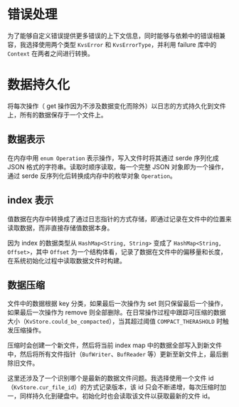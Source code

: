 # 错误处理

为了能够自定义错误提供更多错误的上下文信息，同时能够与依赖中的错误相兼容，我选择使用两个类型 `KvsError` 和 `KvsErrorType`，并利用 failure 库中的 `Context` 在两者之间进行转换。

# 数据持久化

将每次操作（ get 操作因为不涉及数据变化而除外）以日志的方式持久化到文件上，所有的数据保存于一个文件上。

## 数据表示

在内存中用 `enum Operation` 表示操作，写入文件时将其通过 serde 序列化成 JSON 格式的字符串。读取时顺序读取，每一个完整 JSON 对象即为一个操作，通过 serde 反序列化后转换成内存中的枚举对象 `Operation`。

## index 表示

值数据在内存中转换成了通过日志指针的方式存储，即通过记录在文件中的位置来读取数据，而非直接存储值数据本身。

因为 index 的数据类型从 `HashMap<String, String>` 变成了 `HashMap<String, Offset>`，其中 `Offset` 为一个结构体看，记录了数据在文件中的偏移量和长度，在系统初始化过程中读取数据文件时构建。

## 数据压缩

文件中的数据根据 key 分类，如果最后一次操作为 set 则只保留最后一个操作，如果最后一次操作为 remove 则全部删除。在日常操作过程中跟踪可压缩的数据大小（`KvStore.could_be_compacted`），当其超过阈值 `COMPACT_THERASHOLD` 时触发压缩操作。

压缩时会创建一个新文件，然后将当前 index map 中的数据全部写入到新文件中，然后将所有文件指针（`BufWriter`、`BufReader` 等）更新至新文件上，最后删除旧文件。

这里还涉及了一个识别哪个是最新的数据文件问题。我选择使用一个文件 id （`KvStore.cur_file_id`）的方式记录版本，该 id 只会不断递增，每次压缩时加一，同样持久化到硬盘中。初始化时也会读取该文件以获取最新的文件 id。

